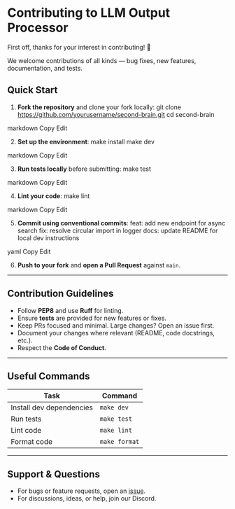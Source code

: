 # Contributing to LLM Output Processor

First off, thanks for your interest in contributing! 🎉

We welcome contributions of all kinds — bug fixes, new features, documentation, and tests.

## Quick Start

1. **Fork the repository** and clone your fork locally:
git clone https://github.com/yourusername/second-brain.git
cd second-brain

markdown
Copy
Edit

2. **Set up the environment**:
make install
make dev

markdown
Copy
Edit

3. **Run tests locally** before submitting:
make test

markdown
Copy
Edit

4. **Lint your code**:
make lint

markdown
Copy
Edit

5. **Commit using conventional commits**:
feat: add new endpoint for async search
fix: resolve circular import in logger
docs: update README for local dev instructions

yaml
Copy
Edit

6. **Push to your fork** and **open a Pull Request** against `main`.

---

## Contribution Guidelines

- Follow **PEP8** and use **Ruff** for linting.
- Ensure **tests** are provided for new features or fixes.
- Keep PRs focused and minimal. Large changes? Open an issue first.
- Document your changes where relevant (README, code docstrings, etc.).
- Respect the **Code of Conduct**.

---

## Useful Commands

| Task        | Command       |
|-------------|---------------|
| Install dev dependencies | `make dev` |
| Run tests   | `make test`   |
| Lint code   | `make lint`   |
| Format code | `make format` |

---

## Support & Questions

- For bugs or feature requests, open an [issue](https://github.com/raold/second-brain/issues).
- For discussions, ideas, or help, join our Discord.
